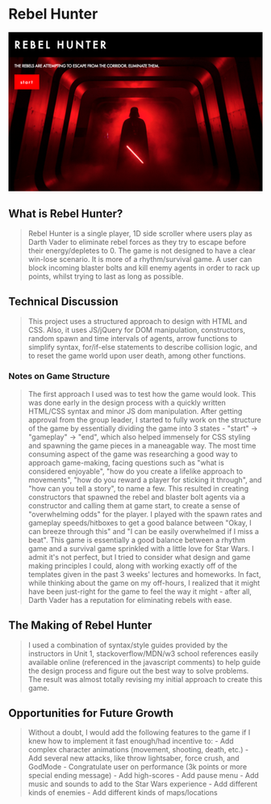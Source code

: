 # Rebel Hunter

![](./RebelHunterv1/openingshot.jpg)

## What is Rebel Hunter?

> Rebel Hunter is a single player, 1D side scroller where users play as Darth Vader to eliminate rebel forces as they try to escape before their energy/depletes to 0. The game is not designed to have a clear win-lose scenario. It is more of a rhythm/survival game. A user can block incoming blaster bolts and kill enemy agents in order to rack up points, whilst trying to last as long as possible.

## Technical Discussion

> This project uses a structured approach to design with HTML and CSS. Also, it uses JS/jQuery for DOM manipulation, constructors, random spawn and time intervals of agents, arrow functions to simplify syntax, for/if-else statements to describe collision logic, and to reset the game world upon user death, among other functions. 

### Notes on Game Structure

> The first approach I used was to test how the game would look. This was done early in the design process with a quickly written HTML/CSS syntax and minor JS dom manipulation. After getting approval from the group leader, I started to fully work on the structure of the game by essentially dividing the game into 3 states - "start" -> "gameplay" -> "end", which also helped immensely for CSS styling and spawning the game pieces in a maneagable way. The most time consuming aspect of the game was researching a good way to approach game-making, facing questions such as "what is considered enjoyable", "how do you create a lifelike approach to movements", "how do you reward a player for sticking it through", and "how can you tell a story", to name a few. This resulted in creating constructors that spawned the rebel and blaster bolt agents via a constructor and calling them at game start, to create a sense of "overwhelming odds" for the player. I played with the spawn rates and gameplay speeds/hitboxes to get a good balance between "Okay, I can breeze through this" and "I can be easily overwhelmed if I miss a beat". This game is essentially a good balance between a rhythm game and a survival game sprinkled with a little love for Star Wars. I admit it's not perfect, but I tried to consider what design and game making principles I could, along with working exactly off of the templates given in the past 3 weeks' lectures and homeworks. In fact, while thinking about the game on my off-hours, I realized that it might have been just-right for the game to feel the way it might - after all, Darth Vader has a reputation for eliminating rebels with ease.

## The Making of Rebel Hunter

> I used a combination of syntax/style guides provided by the instructors in Unit 1, stackoverflow/MDN/w3 school references easily available online (referenced in the javascript comments) to help guide the design process and figure out the best way to solve problems. The result was almost totally revising my initial approach to create this game.

## Opportunities for Future Growth

> Without a doubt, I would add the following features to the game if I knew how to implement it fast enough/had incentive to:
	- Add complex character animations (movement, shooting, death, etc.)
	- Add several new attacks, like throw lightsaber, force crush, and GodMode
	- Congratulate user on performance (3k points or more special ending message)
	- Add high-scores
	- Add pause menu
	- Add music and sounds to add to the Star Wars experience
	- Add different kinds of enemies
	- Add different kinds of maps/locations
